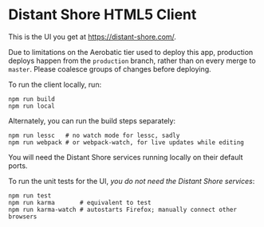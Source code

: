 # Distant Shore HTML5 Client

This is the UI you get at https://distant-shore.com/.

Due to limitations on the Aerobatic tier used to deploy this app, production
deploys happen from the `production` branch, rather than on every merge to
`master`. Please coalesce groups of changes before deploying.

To run the client locally, run:

    npm run build
    npm run local

Alternately, you can run the build steps separately:

    npm run lessc   # no watch mode for lessc, sadly
    npm run webpack # or webpack-watch, for live updates while editing

You will need the Distant Shore services running locally on their default ports.

To run the unit tests for the UI, _you do not need the Distant Shore services_:

    npm run test
    npm run karma       # equivalent to test
    npm run karma-watch # autostarts Firefox; manually connect other browsers
